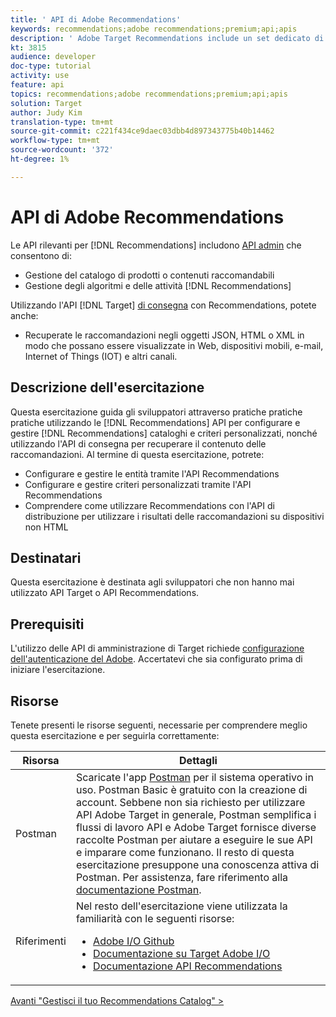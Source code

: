 ```yaml
---
title: ' API di Adobe Recommendations'
keywords: recommendations;adobe recommendations;premium;api;apis
description: ' Adobe Target Recommendations include un set dedicato di API che consentono di gestire il catalogo di prodotti e/o contenuti raccomandabili; gestire gli algoritmi e le campagne di raccomandazione; e distribuite raccomandazioni in oggetti JSON, HTML o XML da visualizzare in Web, dispositivi mobili, e-mail, IOT e altri canali.'
kt: 3815
audience: developer
doc-type: tutorial
activity: use
feature: api
topics: recommendations;adobe recommendations;premium;api;apis
solution: Target
author: Judy Kim
translation-type: tm+mt
source-git-commit: c221f434ce9daec03dbb4d897343775b40b14462
workflow-type: tm+mt
source-wordcount: '372'
ht-degree: 1%

---
```



#  API di Adobe Recommendations

Le API rilevanti per [!DNL Recommendations] includono [API admin](https://docs.adobe.com/content/help/en/target/using/apis/api-overview.html) che consentono di:

* Gestione del catalogo di prodotti o contenuti raccomandabili
* Gestione degli algoritmi e delle attività [!DNL Recommendations]

Utilizzando l&#39;API [!DNL Target] [di consegna](https://docs.adobe.com/content/help/en/target/using/apis/api-overview.html) con Recommendations, potete anche:

* Recuperate le raccomandazioni negli oggetti JSON, HTML o XML in modo che possano essere visualizzate in Web, dispositivi mobili, e-mail, Internet of Things (IOT) e altri canali.

## Descrizione dell&#39;esercitazione

Questa esercitazione guida gli sviluppatori attraverso pratiche pratiche pratiche utilizzando le [!DNL Recommendations] API per configurare e gestire [!DNL Recommendations] cataloghi e criteri personalizzati, nonché utilizzando l&#39;API di consegna per recuperare il contenuto delle raccomandazioni. Al termine di questa esercitazione, potrete:

* Configurare e gestire le entità tramite l&#39;API Recommendations
* Configurare e gestire criteri personalizzati tramite l&#39;API Recommendations
* Comprendere come utilizzare Recommendations con l&#39;API di distribuzione per utilizzare i risultati delle raccomandazioni su dispositivi non HTML

## Destinatari

Questa esercitazione è destinata agli sviluppatori che non hanno mai utilizzato API Target o API Recommendations.

## Prerequisiti

L&#39;utilizzo delle API di amministrazione di Target richiede [ configurazione dell&#39;autenticazione del Adobe](../apis/configure-io-target-integration.md). Accertatevi che sia configurato prima di iniziare l&#39;esercitazione.

## Risorse

Tenete presenti le risorse seguenti, necessarie per comprendere meglio questa esercitazione e per seguirla correttamente:

| Risorsa | Dettagli |
| --- | --- |
| Postman | Scaricate l&#39;app [Postman](https://www.postman.com/downloads/) per il sistema operativo in uso. Postman Basic è gratuito con la creazione di account. Sebbene non sia richiesto per utilizzare  API Adobe Target in generale, Postman semplifica i flussi di lavoro API e  Adobe Target fornisce diverse raccolte Postman per aiutare a eseguire le sue API e imparare come funzionano. Il resto di questa esercitazione presuppone una conoscenza attiva di Postman. Per assistenza, fare riferimento alla [documentazione Postman](https://learning.getpostman.com/). |
| Riferimenti | Nel resto dell&#39;esercitazione viene utilizzata la familiarità con le seguenti risorse:<UL><li>[ Adobe I/O Github](https://github.com/adobeio)</li><li>[Documentazione su Target  Adobe I/O](https://developers.adobetarget.com/api/#introduction)</li><li>[Documentazione API Recommendations](https://developers.adobetarget.com/api/recommendations/)</li></ul> |

[Avanti &quot;Gestisci il tuo Recommendations Catalog&quot; >](manage-catalog.md)

